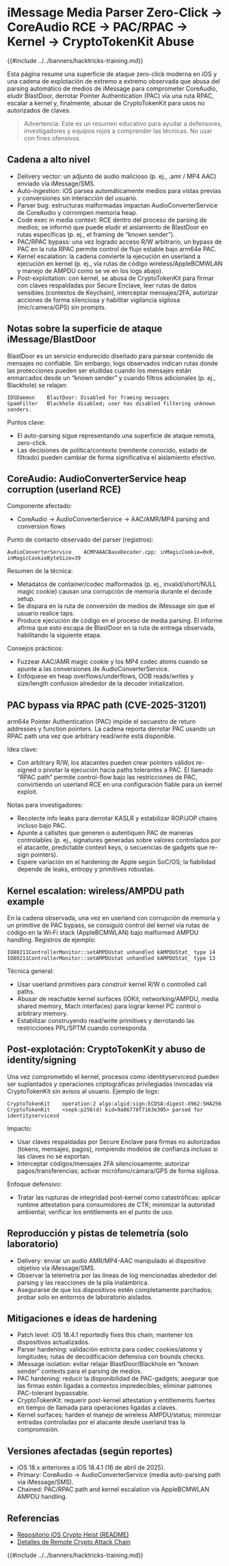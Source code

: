 # iMessage Media Parser Zero-Click → CoreAudio RCE → PAC/RPAC → Kernel → CryptoTokenKit Abuse

{{#include ../../banners/hacktricks-training.md}}

Esta página resume una superficie de ataque zero-click moderna en iOS y una cadena de explotación de extremo a extremo observada que abusa del parsing automático de medios de iMessage para comprometer CoreAudio, eludir BlastDoor, derrotar Pointer Authentication (PAC) vía una ruta RPAC, escalar a kernel y, finalmente, abusar de CryptoTokenKit para usos no autorizados de claves.

> Advertencia: Este es un resumen educativo para ayudar a defensores, investigadores y equipos rojos a comprender las técnicas. No usar con fines ofensivos.

## Cadena a alto nivel

- Delivery vector: un adjunto de audio malicioso (p. ej., .amr / MP4 AAC) enviado vía iMessage/SMS.
- Auto-ingestion: iOS parsea automáticamente medios para vistas previas y conversiones sin interacción del usuario.
- Parser bug: estructuras malformadas impactan AudioConverterService de CoreAudio y corrompen memoria heap.
- Code exec in media context: RCE dentro del proceso de parsing de medios; se informó que puede eludir el aislamiento de BlastDoor en rutas específicas (p. ej., el framing de “known sender”).
- PAC/RPAC bypass: una vez logrado acceso R/W arbitrario, un bypass de PAC en la ruta RPAC permite control de flujo estable bajo arm64e PAC.
- Kernel escalation: la cadena convierte la ejecución en userland a ejecución en kernel (p. ej., vía rutas de código wireless/AppleBCMWLAN y manejo de AMPDU como se ve en los logs abajo).
- Post-exploitation: con kernel, se abusa de CryptoTokenKit para firmar con claves respaldadas por Secure Enclave, leer rutas de datos sensibles (contextos de Keychain), interceptar mensajes/2FA, autorizar acciones de forma silenciosa y habilitar vigilancia sigilosa (mic/camera/GPS) sin prompts.

## Notas sobre la superficie de ataque iMessage/BlastDoor

BlastDoor es un servicio endurecido diseñado para parsear contenido de mensajes no confiable. Sin embargo, logs observados indican rutas donde las protecciones pueden ser eludidas cuando los mensajes están enmarcados desde un “known sender” y cuando filtros adicionales (p. ej., Blackhole) se relajan:
```text
IDSDaemon    BlastDoor: Disabled for framing messages
SpamFilter   Blackhole disabled; user has disabled filtering unknown senders.
```
Puntos clave:
- El auto-parsing sigue representando una superficie de ataque remota, zero-click.
- Las decisiones de política/contexto (remitente conocido, estado de filtrado) pueden cambiar de forma significativa el aislamiento efectivo.

## CoreAudio: AudioConverterService heap corruption (userland RCE)

Componente afectado:
- CoreAudio → AudioConverterService → AAC/AMR/MP4 parsing and conversion flows

Punto de contacto observado del parser (registros):
```text
AudioConverterService    ACMP4AACBaseDecoder.cpp: inMagicCookie=0x0, inMagicCookieByteSize=39
```
Resumen de la técnica:
- Metadatos de container/codec malformados (p. ej., invalid/short/NULL magic cookie) causan una corrupción de memoria durante el decode setup.
- Se dispara en la ruta de conversión de medios de iMessage sin que el usuario realice taps.
- Produce ejecución de código en el proceso de media parsing. El informe afirma que esto escapa de BlastDoor en la ruta de entrega observada, habilitando la siguiente etapa.

Consejos prácticos:
- Fuzzear AAC/AMR magic cookie y los MP4 codec atoms cuando se apunte a las conversiones de AudioConverterService.
- Enfóquese en heap overflows/underflows, OOB reads/writes y size/length confusion alrededor de la decoder initialization.

## PAC bypass via RPAC path (CVE-2025-31201)

arm64e Pointer Authentication (PAC) impide el secuestro de return addresses y function pointers. La cadena reporta derrotar PAC usando un RPAC path una vez que arbitrary read/write está disponible.

Idea clave:
- Con arbitrary R/W, los atacantes pueden crear pointers válidos re-signed o pivotar la ejecución hacia paths tolerantes a PAC. El llamado “RPAC path” permite control-flow bajo las restricciones de PAC, convirtiendo un userland RCE en una configuración fiable para un kernel exploit.

Notas para investigadores:
- Recolecte info leaks para derrotar KASLR y estabilizar ROP/JOP chains incluso bajo PAC.
- Apunte a callsites que generen o autentiquen PAC de maneras controlables (p. ej., signatures generadas sobre valores controlados por el atacante, predictable context keys, o secuencias de gadgets que re-sign pointers).
- Espere variación en el hardening de Apple según SoC/OS; la fiabilidad depende de leaks, entropy y primitives robustas.

## Kernel escalation: wireless/AMPDU path example

En la cadena observada, una vez en userland con corrupción de memoria y un primitive de PAC bypass, se consiguió control del kernel vía rutas de código en la Wi‑Fi stack (AppleBCMWLAN) bajo malformed AMPDU handling. Registros de ejemplo:
```text
IO80211ControllerMonitor::setAMPDUstat unhandled kAMPDUStat_ type 14
IO80211ControllerMonitor::setAMPDUstat unhandled kAMPDUStat_ type 13
```
Técnica general:
- Usar userland primitives para construir kernel R/W o controlled call paths.
- Abusar de reachable kernel surfaces (IOKit, networking/AMPDU, media shared memory, Mach interfaces) para lograr kernel PC control o arbitrary memory.
- Estabilizar construyendo read/write primitives y derrotando las restricciones PPL/SPTM cuando corresponda.

## Post-explotación: CryptoTokenKit y abuso de identity/signing

Una vez comprometido el kernel, procesos como identityservicesd pueden ser suplantados y operaciones criptográficas privilegiadas invocadas vía CryptoTokenKit sin avisos al usuario. Ejemplo de logs:
```text
CryptoTokenKit    operation:2 algo:algid:sign:ECDSA:digest-X962:SHA256
CryptoTokenKit    <sepk:p256(d) kid=9a86778f7163e305> parsed for identityservicesd
```
Impacto:
- Usar claves respaldadas por Secure Enclave para firmas no autorizadas (tokens, mensajes, pagos), rompiendo modelos de confianza incluso si las claves no se exportan.
- Interceptar códigos/mensajes 2FA silenciosamente; autorizar pagos/transferencias; activar micrófono/cámara/GPS de forma sigilosa.

Enfoque defensivo:
- Tratar las rupturas de integridad post-kernel como catastróficas: aplicar runtime attestation para consumidores de CTK; minimizar la autoridad ambiental; verificar los entitlements en el punto de uso.

## Reproducción y pistas de telemetría (solo laboratorio)

- Delivery: enviar un audio AMR/MP4-AAC manipulado al dispositivo objetivo vía iMessage/SMS.
- Observar la telemetría por las líneas de log mencionadas alrededor del parsing y las reacciones de la pila inalámbrica.
- Asegurarse de que los dispositivos estén completamente parchados; probar solo en entornos de laboratorio aislados.

## Mitigaciones e ideas de hardening

- Patch level: iOS 18.4.1 reportedly fixes this chain; mantener los dispositivos actualizados.
- Parser hardening: validación estricta para codec cookies/atoms y longitudes; rutas de decodificación defensiva con bounds checks.
- iMessage isolation: evitar relajar BlastDoor/Blackhole en “known sender” contexts para el parsing de medios.
- PAC hardening: reducir la disponibilidad de PAC-gadgets; asegurar que las firmas estén ligadas a contextos impredecibles; eliminar patrones PAC-tolerant bypassable.
- CryptoTokenKit: requerir post-kernel attestation y entitlements fuertes en tiempo de llamada para operaciones ligadas a claves.
- Kernel surfaces: harden el manejo de wireless AMPDU/status; minimizar entradas controladas por el atacante desde userland tras la compromisión.

## Versiones afectadas (según reportes)

- iOS 18.x anteriores a iOS 18.4.1 (16 de abril de 2025).
- Primary: CoreAudio → AudioConverterService (media auto-parsing path via iMessage/SMS).
- Chained: PAC/RPAC path and kernel escalation via AppleBCMWLAN AMPDU handling.

## Referencias

- [Repositorio iOS Crypto Heist (README)](https://github.com/JGoyd/iOS-Attack-Chain-CVE-2025-31200-CVE-2025-31201)
- [Detalles de Remote Crypto Attack Chain](https://github.com/JGoyd/iOS-Attack-Chain-CVE-2025-31200-CVE-2025-31201/blob/main/Remote%20Crypto%20Attack%20Chain%20.md)

{{#include ../../banners/hacktricks-training.md}}
